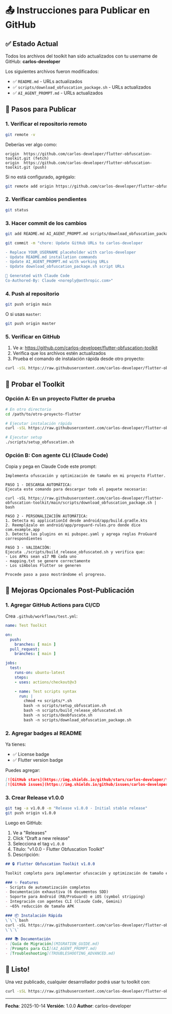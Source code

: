 # 📤 Instrucciones para Publicar en GitHub

## ✅ Estado Actual

Todos los archivos del toolkit han sido actualizados con tu username de GitHub: **carlos-developer**

Los siguientes archivos fueron modificados:
- ✅ `README.md` - URLs actualizados
- ✅ `scripts/download_obfuscation_package.sh` - URLs actualizados
- ✅ `AI_AGENT_PROMPT.md` - URLs actualizados

## 🚀 Pasos para Publicar

### 1. Verificar el repositorio remoto

```bash
git remote -v
```

Deberías ver algo como:
```
origin  https://github.com/carlos-developer/flutter-obfuscation-toolkit.git (fetch)
origin  https://github.com/carlos-developer/flutter-obfuscation-toolkit.git (push)
```

Si no está configurado, agrégalo:
```bash
git remote add origin https://github.com/carlos-developer/flutter-obfuscation-toolkit.git
```

### 2. Verificar cambios pendientes

```bash
git status
```

### 3. Hacer commit de los cambios

```bash
git add README.md AI_AGENT_PROMPT.md scripts/download_obfuscation_package.sh

git commit -m "chore: Update GitHub URLs to carlos-developer

- Replace YOUR_USERNAME placeholder with carlos-developer
- Update README.md installation commands
- Update AI_AGENT_PROMPT.md with working URLs
- Update download_obfuscation_package.sh script URLs

🤖 Generated with Claude Code
Co-Authored-By: Claude <noreply@anthropic.com>"
```

### 4. Push al repositorio

```bash
git push origin main
```

O si usas `master`:
```bash
git push origin master
```

### 5. Verificar en GitHub

1. Ve a: https://github.com/carlos-developer/flutter-obfuscation-toolkit
2. Verifica que los archivos estén actualizados
3. Prueba el comando de instalación rápida desde otro proyecto:

```bash
curl -sSL https://raw.githubusercontent.com/carlos-developer/flutter-obfuscation-toolkit/main/scripts/download_obfuscation_package.sh | bash
```

## 🧪 Probar el Toolkit

### Opción A: En un proyecto Flutter de prueba

```bash
# En otro directorio
cd /path/to/otro-proyecto-flutter

# Ejecutar instalación rápida
curl -sSL https://raw.githubusercontent.com/carlos-developer/flutter-obfuscation-toolkit/main/scripts/download_obfuscation_package.sh | bash

# Ejecutar setup
./scripts/setup_obfuscation.sh
```

### Opción B: Con agente CLI (Claude Code)

Copia y pega en Claude Code este prompt:

```
Implementa ofuscación y optimización de tamaño en mi proyecto Flutter.

PASO 1 - DESCARGA AUTOMÁTICA:
Ejecuta este comando para descargar todo el paquete necesario:

curl -sSL https://raw.githubusercontent.com/carlos-developer/flutter-obfuscation-toolkit/main/scripts/download_obfuscation_package.sh | bash

PASO 2 - PERSONALIZACIÓN AUTOMÁTICA:
1. Detecta mi applicationId desde android/app/build.gradle.kts
2. Reemplázalo en android/app/proguard-rules.pro donde dice com.example.app
3. Detecta los plugins en mi pubspec.yaml y agrega reglas ProGuard correspondientes

PASO 3 - VALIDACIÓN:
Ejecuta ./scripts/build_release_obfuscated.sh y verifica que:
- Los APKs sean ≤17 MB cada uno
- mapping.txt se genere correctamente
- Los símbolos Flutter se generen

Procede paso a paso mostrándome el progreso.
```

## 📝 Mejoras Opcionales Post-Publicación

### 1. Agregar GitHub Actions para CI/CD

Crea `.github/workflows/test.yml`:

```yaml
name: Test Toolkit

on:
  push:
    branches: [ main ]
  pull_request:
    branches: [ main ]

jobs:
  test:
    runs-on: ubuntu-latest
    steps:
    - uses: actions/checkout@v3

    - name: Test scripts syntax
      run: |
        chmod +x scripts/*.sh
        bash -n scripts/setup_obfuscation.sh
        bash -n scripts/build_release_obfuscated.sh
        bash -n scripts/deobfuscate.sh
        bash -n scripts/download_obfuscation_package.sh
```

### 2. Agregar badges al README

Ya tienes:
- ✅ License badge
- ✅ Flutter version badge

Puedes agregar:
```markdown
[![GitHub stars](https://img.shields.io/github/stars/carlos-developer/flutter-obfuscation-toolkit?style=social)](https://github.com/carlos-developer/flutter-obfuscation-toolkit/stargazers)
[![GitHub issues](https://img.shields.io/github/issues/carlos-developer/flutter-obfuscation-toolkit)](https://github.com/carlos-developer/flutter-obfuscation-toolkit/issues)
```

### 3. Crear Release v1.0.0

```bash
git tag -a v1.0.0 -m "Release v1.0.0 - Initial stable release"
git push origin v1.0.0
```

Luego en GitHub:
1. Ve a "Releases"
2. Click "Draft a new release"
3. Selecciona el tag `v1.0.0`
4. Título: "v1.0.0 - Flutter Obfuscation Toolkit"
5. Descripción:
```markdown
## 🔒 Flutter Obfuscation Toolkit v1.0.0

Toolkit completo para implementar ofuscación y optimización de tamaño en proyectos Flutter.

### ✨ Features
- Scripts de automatización completos
- Documentación exhaustiva (6 documentos SDD)
- Soporte para Android (R8/ProGuard) e iOS (symbol stripping)
- Integración con agentes CLI (Claude Code, Gemini)
- ~65% reducción de tamaño APK

### 📦 Instalación Rápida
\`\`\`bash
curl -sSL https://raw.githubusercontent.com/carlos-developer/flutter-obfuscation-toolkit/main/scripts/download_obfuscation_package.sh | bash
\`\`\`

### 📚 Documentación
- [Guía de Migración](MIGRATION_GUIDE.md)
- [Prompts para CLI](AI_AGENT_PROMPT.md)
- [Troubleshooting](TROUBLESHOOTING_ADVANCED.md)
```

## 🎉 Listo!

Una vez publicado, cualquier desarrollador podrá usar tu toolkit con:

```bash
curl -sSL https://raw.githubusercontent.com/carlos-developer/flutter-obfuscation-toolkit/main/scripts/download_obfuscation_package.sh | bash
```

---

**Fecha**: 2025-10-14
**Versión**: 1.0.0
**Author**: carlos-developer
